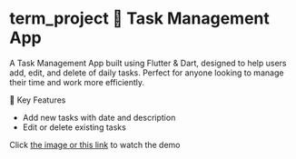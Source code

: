 # term_project 📝 Task Management App
A Task Management App built using Flutter & Dart, designed to help users add, edit, and delete of daily tasks. Perfect for anyone looking to manage their time and work more efficiently.

🚀 Key Features
- Add new tasks with date and description
- Edit or delete existing tasks

Click [the image or this link](https://youtu.be/PXrzmpvYZQc) to watch the demo 
